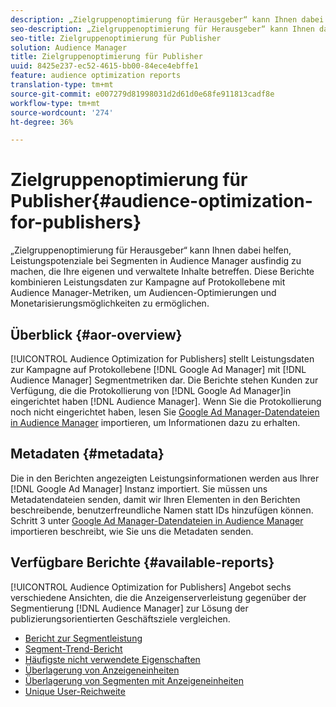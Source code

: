 ```yaml
---
description: „Zielgruppenoptimierung für Herausgeber“ kann Ihnen dabei helfen, Leistungspotenziale bei Segmenten in Audience Manager ausfindig zu machen, die Ihre eigenen und verwaltete Inhalte betreffen. Diese Berichte kombinieren Leistungsdaten zur Kampagne auf Protokollebene mit Audience Manager-Metriken, um Audiencen-Optimierungen und Monetarisierungsmöglichkeiten zu ermöglichen.
seo-description: „Zielgruppenoptimierung für Herausgeber“ kann Ihnen dabei helfen, Leistungspotenziale bei Segmenten in Audience Manager ausfindig zu machen, die Ihre eigenen und verwaltete Inhalte betreffen. Diese Berichte kombinieren Leistungsdaten zur Kampagne auf Protokollebene mit Audience Manager-Metriken, um Audiencen-Optimierungen und Monetarisierungsmöglichkeiten zu ermöglichen.
seo-title: Zielgruppenoptimierung für Publisher
solution: Audience Manager
title: Zielgruppenoptimierung für Publisher
uuid: 8425e237-ec52-4615-bb00-84ece4ebffe1
feature: audience optimization reports
translation-type: tm+mt
source-git-commit: e007279d81998031d2d61d0e68fe911813cadf8e
workflow-type: tm+mt
source-wordcount: '274'
ht-degree: 36%

---
```



# Zielgruppenoptimierung für Publisher{#audience-optimization-for-publishers}

„Zielgruppenoptimierung für Herausgeber“ kann Ihnen dabei helfen, Leistungspotenziale bei Segmenten in Audience Manager ausfindig zu machen, die Ihre eigenen und verwaltete Inhalte betreffen. Diese Berichte kombinieren Leistungsdaten zur Kampagne auf Protokollebene mit Audience Manager-Metriken, um Audiencen-Optimierungen und Monetarisierungsmöglichkeiten zu ermöglichen.

## Überblick {#aor-overview}

[!UICONTROL Audience Optimization for Publishers] stellt Leistungsdaten zur Kampagne auf Protokollebene [!DNL Google Ad Manager] mit [!DNL Audience Manager] Segmentmetriken dar. Die Berichte stehen Kunden zur Verfügung, die die Protokollierung von [!DNL Google Ad Manager]in eingerichtet haben [!DNL Audience Manager]. Wenn Sie die Protokollierung noch nicht eingerichtet haben, lesen Sie [Google Ad Manager-Datendateien in Audience Manager](import-dfp.md) importieren, um Informationen dazu zu erhalten.

## Metadaten {#metadata}

Die in den Berichten angezeigten Leistungsinformationen werden aus Ihrer [!DNL Google Ad Manager] Instanz importiert. Sie müssen uns Metadatendateien senden, damit wir Ihren Elementen in den Berichten beschreibende, benutzerfreundliche Namen statt IDs hinzufügen können. Schritt 3 unter [Google Ad Manager-Datendateien in Audience Manager](../../../reporting/audience-optimization-reports/aor-publishers/import-dfp.md) importieren beschreibt, wie Sie uns die Metadaten senden.

## Verfügbare Berichte {#available-reports}

[!UICONTROL Audience Optimization for Publishers] Angebot sechs verschiedene Ansichten, die die Anzeigenserverleistung gegenüber der Segmentierung [!DNL Audience Manager] zur Lösung der publizierungsorientierten Geschäftsziele vergleichen.

+ [Bericht zur Segmentleistung](publisher-segment-performance.md)
+ [Segment-Trend-Bericht](publisher-segment-trends.md)
+ [Häufigste nicht verwendete Eigenschaften](publisher-top-unused-traits.md)
+ [Überlagerung von Anzeigeneinheiten](publisher-ad-unit-overlap.md)
+ [Überlagerung von Segmenten mit Anzeigeneinheiten](publisher-segment-ad-unit-overlap.md)
+ [Unique User-Reichweite](publisher-unique-reach.md)
